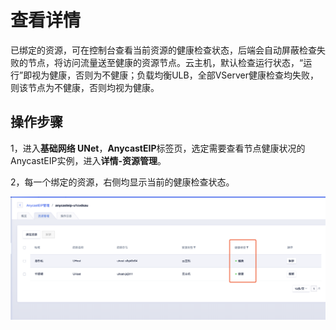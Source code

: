 

# 查看详情
已绑定的资源，可在控制台查看当前资源的健康检查状态，后端会自动屏蔽检查失败的节点，将访问流量送至健康的资源节点。云主机，默认检查运行状态，“运行”即视为健康，否则为不健康；负载均衡ULB，全部VServer健康检查均失败，则该节点为不健康，否则均视为健康。

## 操作步骤
1，进入**基础网络 UNet**，**AnycastEIP**标签页，选定需要查看节点健康状况的AnycastEIP实例，进入**详情-资源管理**。

2，每一个绑定的资源，右侧均显示当前的健康检查状态。

![](/images/healthcheck.png)

